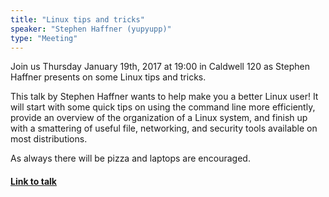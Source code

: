 ```yaml
---
title: "Linux tips and tricks"
speaker: "Stephen Haffner (yupyupp)"
type: "Meeting"
---
```


Join us Thursday January 19th, 2017 at 19:00 in Caldwell 120 as Stephen Haffner presents on some Linux tips and tricks.

This talk by Stephen Haffner wants to help make you a better Linux user! It will start with some quick tips on using the command line more efficiently, provide an overview of the organization of a Linux system, and finish up with a smattering of useful file, networking, and security tools available on most distributions.

As always there will be pizza and laptops are encouraged.

#### [Link to talk](http://web.cse.ohio-state.edu/%7Ehaffners/linux/#/)

